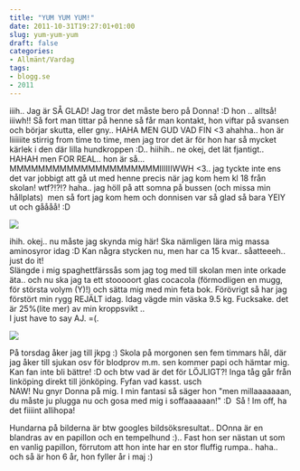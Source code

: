 ```yaml
---
title: "YUM YUM YUM!"
date: 2011-10-31T19:27:01+01:00
slug: yum-yum-yum
draft: false
categories:
- Allmänt/Vardag
tags:
- blogg.se
- 2011
---
```

iiih.. Jag är SÅ GLAD! Jag tror det måste bero på Donna! :D hon .. alltså! iiiwh!! Så fort man tittar på henne så får man kontakt, hon viftar på svansen och börjar skutta, eller gny.. HAHA MEN GUD VAD FIN <3 ahahha.. hon är liiiiiite stirrig from time to time, men jag tror det är för hon har så mycket kärlek i den där lilla hundkroppen :D.. hiihih.. ne okej, det lät fjantigt.. HAHAH men FOR REAL.. hon är så... MMMMMMMMMMMMMMMMMMMMMIIIIIIWWH <3.. jag tyckte inte ens det var jobbigt att gå ut med henne precis när jag kom hem kl 18 från skolan! wtf?!?!? haha.. jag höll på att somna på bussen (och missa min hållplats)  men så fort jag kom hem och donnisen var så glad så bara YEIY ut och gåååå! :D  
  
![](/assets/images/blogg.se/papillon_110563010_172916429.jpg)  
  
ihih. okej.. nu måste jag skynda mig här! Ska nämligen lära mig massa aminosyror idag :D Kan några stycken nu, men har ca 15 kvar.. såatteeeh.. just do it!  
Slängde i mig spaghettfärssås som jag tog med till skolan men inte orkade äta.. och nu ska jag ta ett stooooort glas cocacola (förmodligen en mugg, för största volym (Y)!) och sätta mig med min feta bok. Förövrigt så har jag förstört min rygg REJÄLT idag. Idag vägde min väska 9.5 kg. Fucksake. det är 25%(lite mer) av min kroppsvikt ..  
I just have to say AJ. =(.  
  
![](/assets/images/blogg.se/tempelhund_1024_172916890.png)  
  
På torsdag åker jag till jkpg :) Skola på morgonen sen fem timmars hål, där jag åker till sjukan osv för blodprov m.m. sen kommer papi och hämtar mig. Kan fan inte bli bättre! :D och btw vad är det för LÖJLIGT?! Inga tåg går från linköping direkt till jönköping. Fyfan vad kasst. usch  
NAW! Nu gnyr Donna på mig. I min fantasi så säger hon "men millaaaaaaan, du måste ju plugga nu och gosa med mig i soffaaaaaan!" :D  Så ! Im off, ha det fiiiint allihopa!  
  
  
Hundarna på bilderna är btw googles bildsöksresultat.. DOnna är en blandras av en papillon och en tempelhund :).. Fast hon ser nästan ut som en vanlig papillon, förrutom att hon inte har en stor fluffig rumpa.. haha..  och så är hon 6 år, hon fyller år i maj :)
